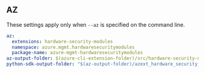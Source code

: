## AZ

These settings apply only when `--az` is specified on the command line.

``` yaml $(az)
az:
  extensions: hardware-security-modules
  namespace: azure.mgmt.hardwaresecuritymodules
  package-name: azure-mgmt-hardwaresecuritymodules
az-output-folder: $(azure-cli-extension-folder)/src/hardware-security-modules
python-sdk-output-folder: "$(az-output-folder)/azext_hardware_security_modules/vendored_sdks/hardwaresecuritymodules"
```
